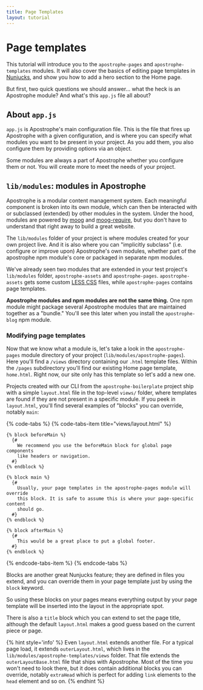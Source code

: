```yaml
---
title: Page Templates
layout: tutorial
---
```


# Page templates

This tutorial will introduce you to the `apostrophe-pages` and `apostrophe-templates` modules. It will also cover the basics of editing page templates in [Nunjucks](https://mozilla.github.io/nunjucks/), and show you how to add a hero section to the Home page.

But first, two quick questions we should answer... what the heck is an Apostrophe module? And what's this `app.js` file all about?

## About `app.js`

`app.js` is Apostrophe's main configuration file. This is the file that fires up Apostrophe with a given configuration, and is where you can specify what modules you want to be present in your project. As you add them, you also configure them by providing options via an object.

Some modules are always a part of Apostrophe whether you configure them or not. You will create more to meet the needs of your project.

## `lib/modules`: modules in Apostrophe

Apostrophe is a modular content management system. Each meaningful component is broken into its own module, which can then be interacted with or subclassed \(extended\) by other modules in the system. Under the hood, modules are powered by [moog](https://github.com/punkave/moog) and [moog-require](https://github.com/punkave/moog-require), but you don't have to understand that right away to build a great website.

The `lib/modules` folder of your project is where modules created for your own project live. And it is also where you can "implicitly subclass" \(i.e. configure or improve upon\) Apostrophe's own modules, whether part of the apostrophe npm module's core or packaged in separate npm modules.

We've already seen two modules that are extended in your test project's `lib/modules` folder, `apostrophe-assets` and `apostrophe-pages`. `apostrophe-assets` gets some custom [LESS CSS](http://lesscss.org/features/) files, while `apostrophe-pages` contains page templates.

**Apostrophe modules and npm modules are not the same thing.** One npm module might package several Apostrophe modules that are maintained together as a "bundle." You'll see this later when you install the `apostrophe-blog` npm module.

### Modifying page templates

Now that we know what a module is, let's take a look in the `apostrophe-pages` module directory of your project \(`lib/modules/apostrophe-pages`\). Here you'll find a `/views` directory containing our `.html` template files. Within the `/pages` subdirectory you'll find our existing Home page template, `home.html`. Right now, our site only has this template so let's add a new one.


Projects created with our CLI from the `apostrophe-boilerplate` project ship with a simple `layout.html` file in the top-level `views/` folder, where templates are found if they are not present in a specific module. If you peek in `layout.html`, you'll find several examples of "blocks" you can override, notably `main`:

{% code-tabs %}
{% code-tabs-item title="views/layout.html" %}
```markup
{% block beforeMain %}
  {#
    We recommend you use the beforeMain block for global page components
    like headers or navigation.
  #}
{% endblock %}

{% block main %}
  {#
    Usually, your page templates in the apostrophe-pages module will override
    this block. It is safe to assume this is where your page-specific content
    should go.
  #}
{% endblock %}

{% block afterMain %}
  {#
    This would be a great place to put a global footer.
  #}
{% endblock %}
```
{% endcode-tabs-item %}
{% endcode-tabs %}

Blocks are another great Nunjucks feature; they are defined in files you extend, and you can override them in your page template just by using the `block` keyword.

So using these blocks on your pages means everything output by your page template will be inserted into the layout in the appropriate spot.

There is also a `title` block which you can extend to set the page title, although the default `layout.html` makes a good guess based on the current piece or page.

{% hint style='info' %}
Even `layout.html` extends another file. For a typical page load, it extends `outerLayout.html`, which lives in the `lib/modules/apostrophe-templates/views` folder. That file extends the `outerLayoutBase.html` file that ships with Apostrophe. Most of the time you won't need to look there, but it does contain additional blocks you can override, notably `extraHead` which is perfect for adding `link` elements to the `head` element and so on.
{% endhint %}